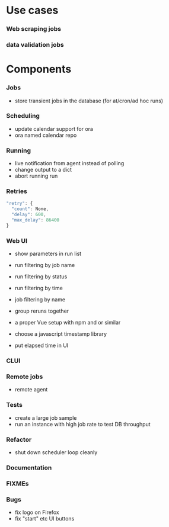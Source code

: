 # Use cases

### Web scraping jobs

### data validation jobs




# Components

### Jobs

- store transient jobs in the database (for at/cron/ad hoc runs)


### Scheduling

- update calendar support for ora
- ora named calendar repo


### Running

- live notification from agent instead of polling
- change output to a dict
- abort running run


### Retries

```js
"retry": {
  "count": None,
  "delay": 600,
  "max_delay": 86400
}
```


### Web UI

- show parameters in run list
- run filtering by job name
- run filtering by status
- run filtering by time
- job filtering by name

- group reruns together

- a proper Vue setup with npm and or similar
- choose a javascript timestamp library
- put elapsed time in UI


### CLUI


### Remote jobs

- remote agent


### Tests

- create a large job sample
- run an instance with high job rate to test DB throughput


### Refactor

- shut down scheduler loop cleanly


### Documentation


### FIXMEs


### Bugs

- fix logo on Firefox
- fix "start" etc UI buttons


